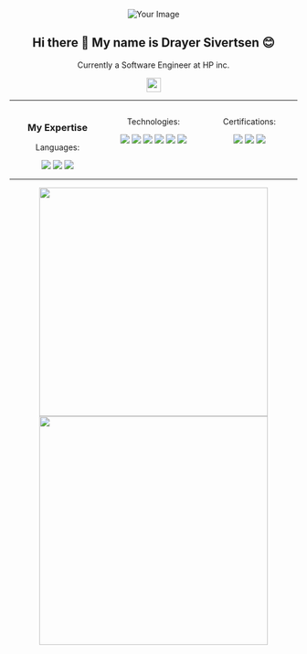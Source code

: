 <p align="center">
  <img src="https://github.com/DrayerSivertsen/drayersivertsen/blob/Projects/images/githubspedup.gif" alt="Your Image" style="max-width:100%; height:auto;">
</p>

<h2 align="center">Hi there 👋 My name is Drayer Sivertsen 😊 </h2>

<p align="center">Currently a Software Engineer at HP inc.</p>

<p align="center"><a href="https://www.linkedin.com/in/drayersivertsen/"><img src="https://img.shields.io/badge/linkedin-%230077B5.svg?&style=for-the-badge&logo=linkedin&logoColor=white" height=25></a> 
<hr>
<p align="center">
  <div style="display: flex; justify-content: center;">
    <div style="flex: 1; text-align: center;">
      <h3>My Expertise</h3>
      <p>Languages:</p>
      <img src="https://img.shields.io/badge/C%2FC%2B%2B-white?style=for-the-badge&logo=C%2B%2B&logoColor=%23FFFFFF&color=%23044F88">
      <img src="https://img.shields.io/badge/Python-white?style=for-the-badge&logo=python&logoColor=%23FFFFFF&color=4B8BBE">
      <img src="https://img.shields.io/badge/C%23-white?style=for-the-badge&logo=C-Sharp&logoColor=%23FFFFFF&color=AC1B2F">
    </div>
    <div style="flex: 1; text-align: center;">
      <p>Technologies:</p>
      <img src="https://img.shields.io/badge/GITHUB-white?style=for-the-badge&logo=GitHub&logoColor=%23FFFFFF&color=black">
      <img src="https://img.shields.io/badge/AWS-white?style=for-the-badge&logo=Amazon&logoColor=%23FFFFFF&color=FF9900">
      <img src="https://img.shields.io/badge/Azure-white?style=for-the-badge&logo=Microsoft&logoColor=%23FFFFFF&color=001440">
      <img src="https://img.shields.io/badge/GOOGLE TEST-white?style=for-the-badge&logo=Google&logoColor=%23FFFFFF&color=F72A25">
      <img src="https://img.shields.io/badge/Linux-white?style=for-the-badge&logo=Linux&logoColor=%23FFFFFF&color=E6B706">
      <img src="https://img.shields.io/badge/Operating%20Systems-white?style=for-the-badge&logoColor=%23FFFFFF&color=00BD9F">
    </div>
    <div style="flex: 1; text-align: center;">
      <p>Certifications:</p>
      <img src="https://img.shields.io/badge/AWS%20Cloud%20Practitioner-white?style=for-the-badge&logo=Amazon&logoColor=%23FFFFFF&color=966FD6">
      <img src="https://img.shields.io/badge/AWS%20Certified%20Developer%20%E2%80%93%20Associates-white?style=for-the-badge&logo=Amazon&logoColor=%23FFFFFF&color=1352AB">
      <img src="https://img.shields.io/badge/Microsoft%20Azure%20Fundamentals-white?style=for-the-badge&logo=Microsoft&logoColor=%23FFFFFF&color=001440">
    </div>
  </div>
</p>

<hr>

<p align="center">
  <img src="https://github-readme-stats.vercel.app/api?username=drayersivertsen&show_icons=true&theme=bear" width="400">
  <img src="https://github-readme-streak-stats.herokuapp.com?user=drayersivertsen&theme=dark&hide_border=true" width="400">
</p>


